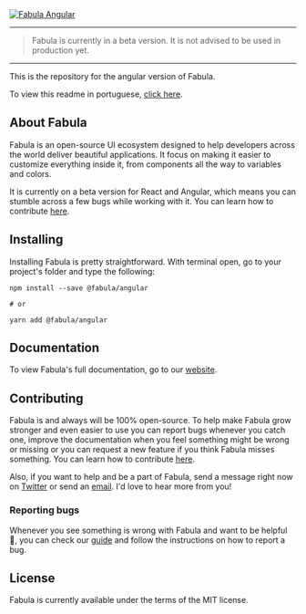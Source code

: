 <a href="https://www.fabulaui.com" target="_blank">
    <img alt="Fabula Angular" src="https://github.com/fabula-ui/angular/blob/master/.github/assets/fabula-github-angular.svg">
</a>

---

> Fabula is currently in a beta version. It is not advised to be used in production yet.

---

This is the repository for the angular version of Fabula.

To view this readme in portuguese, [click here](https://github.com/fabula-ui/angular/blob/master/.github/docs/pt/README.md).

## About Fabula

Fabula is an open-source UI ecosystem designed to help developers across the world deliver beautiful applications. It focus on making it easier to customize everything inside it, from components all the way to variables and colors.

It is currently on a beta version for React and Angular, which means you can stumble across a few bugs while working with it. You can learn how to contribute [here](https://github.com/fabula-ui/core/blob/master/.github/docs/en/CONTRIBUTING.md).

## Installing

Installing Fabula is pretty straightforward. With terminal open, go to your project's folder and type the following:

```
npm install --save @fabula/angular

# or

yarn add @fabula/angular
```

## Documentation

To view Fabula's full documentation, go to our [website](https://www.fabulaui.com/docs).

## Contributing

Fabula is and always will be 100% open-source. To help make Fabula grow stronger and even easier to use you can report bugs whenever you catch one, improve the documentation when you feel something might be wrong or missing or you can request a new feature if you think Fabula misses something. You can learn how to contribute [here](https://github.com/fabula-ui/core/blob/master/.github/docs/en/CONTRIBUTING.md).

Also, if you want to help and be a part of Fabula, send a message right now on <a href="https://www.twitter.com/fabulaui" target="_blank">Twitter</a> or send an <a href="mailto:fabulaui@gmail.com" target="_blank">email</a>. I'd love to hear more from you!

### Reporting bugs

Whenever you see something is wrong with Fabula and want to be helpful 💙, you can check our [guide](https://github.com/fabula-ui/core/blob/master/.github/docs/en/REPORTING-BUGS.md) and follow the instructions on how to report a bug.

## License

Fabula is currently available under the terms of the MIT license.